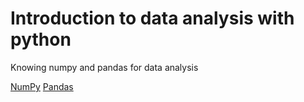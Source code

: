 # Introduction to data analysis with python
Knowing numpy and pandas for data analysis

[NumPy](https://shields.io/badge/-NumPy-013243?logo=numpy&logocolor=white&style=plastic)
[Pandas](https://shields.io/badge/-Pandas-150458?logo=pandas&logocolor=white&style=plastic)
